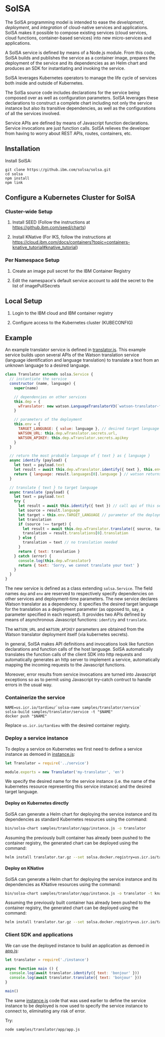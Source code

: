 # SolSA

The SolSA programming model is intended to ease the _development_, _deployment_,
and _integration_ of cloud-native services and applications. SolSA makes it
possible to compose existing services (cloud services, cloud functions,
container-based services) into new micro-services and applications.

A SolSA service is defined by means of a Node.js module. From this code, SolSA
builds and publishes the service as a container image, prepares the deployment
of the service and its dependencies as an Helm chart and produces an SDK for
instantiating and invoking the service.

SolSA leverages Kubernetes operators to manage the life cycle of services both
inside and outside of Kubernetes.

The SolSa source code includes declarations for the service being composed over
as well as configuration parameters. SolSA leverages these declarations to
construct a complete chart including not only the service instance but also its
transitive dependencies, as well as the configurations of all the services
involved.

Service APIs are defined by means of Javascript function declarations. Service
invocations are just function calls. SolSA relieves the developer from having to
worry about REST APIs, routes, containers, etc.

## Installation

Install SolSA:
```
git clone https://github.ibm.com/solsa/solsa.git
cd solsa
npm install
npm link
```

## Configure a Kubernetes Cluster for SolSA

### Cluster-wide Setup

1. Install SEED (Follow the instructions at https://github.ibm.com/seed/charts)

2. Install KNative (For IKS, follow the instructions at
   https://cloud.ibm.com/docs/containers?topic=containers-knative_tutorial#knative_tutorial)

### Per Namespace Setup

1. Create an image pull secret for the IBM Container Registry

2. Edit the namespace's default service account to add the secret to the list of
   imagePullSecrets

## Local Setup

1. Login to the IBM cloud and IBM container registry

2. Configure access to the Kubernetes cluster (KUBECONFIG)

## Example

An example translator service is defined in
[translator.js](samples/translator/service/translator.js). This example service
builds upon several APIs of the Watson translation service (language
identification and language translation) to translate a text from an unknown
language to a desired language.
```javascript
class Translator extends solsa.Service {
  // instantiate the service
  constructor (name, language) {
    super(name)

    // dependencies on other services
    this.dep = {
      wTranslator: new watson.LanguageTranslatorV3(`watson-translator-for-${name}`)
    }

    // parameters of the deployment
    this.env = {
      TARGET_LANGUAGE: { value: language }, // desired target language
      WATSON_URL: this.dep.wTranslator.secrets.url,
      WATSON_APIKEY: this.dep.wTranslator.secrets.apikey
    }
  }

  // return the most probable language of { text } as { language }
  async identify (payload) {
    let text = payload.text
    let result = await this.dep.wTranslator.identify({ text }, this.env.WATSON_URL, this.env.WATSON_APIKEY)
    return { language: result.languages[0].language } // watson returns an array of probable languages
  }

  // translate { text } to target language
  async translate (payload) {
    let text = payload.text
    try {
      let result = await this.identify({ text }) // call api of this service
      let source = result.language
      let target = this.env.TARGET_LANGUAGE // parameter of the deployment
      let translation
      if (source !== target) {
        let result = await this.dep.wTranslator.translate({ source, target, text }, this.env.WATSON_URL, this.env.WATSON_APIKEY)
        translation = result.translations[0].translation
      } else {
        translation = text // no translation needed
      }
      return { text: translation }
    } catch (error) {
      console.log(this.dep.wTranslator)
      return { text: 'Sorry, we cannot translate your text' }
    }
  }
}
```
The new service is defined as a class extending `solsa.Service`. The field names
`dep` and `env` are reserved to respectively specify dependencies on other
services and deployment-time parameters. The new service declares Watson
translator as a dependency. It specifies the desired target language for the
translation as a deployment parameter (as opposed to, say, a parameter specified
in each request).  It provides two APIs defined by means of asynchronous
Javascript functions: `idenfity` and `translate`.

The `WATSON_URL` and `WATSON_APIKEY` parameters are obtained from the Watson
translator deployment itself (via kubernetes secrets).

In general, SolSA makes API definitions and invocations look like function
declarations and function calls of the host language. SolSA automatically
translates the function calls of the client SDK into http requests and
automatically generates an http server to implement a service, automatically
mapping the incoming requests to the Javascript functions.

Moreover, error results from service invocations are turned into Javascript
exceptions so as to permit using Javascript try-catch contruct to handle errors
in the usual way.

### Containerize the service

```
NAME=us.icr.io/tardieu/`solsa-name samples/translator/service`
solsa-build samples/translator/service -t "$NAME"
docker push "$NAME"
```
Replace `us.icr.io/tardieu` with the desired container registy.

### Deploy a service instance

To deploy a service on Kubernetes we first need to define a service instance as
demoed in [instance.js](samples/translator/app/instance.js):
```javascript
let Translator = require('../service')

module.exports = new Translator('my-translator', 'en')
```
We specify the desired name for the service instance (i.e. the name of the
kubernetes resource representing this service instance) and the desired target
language.

#### Deploy on Kubernetes directly

SolSA can generate a Helm chart for deploying the service instance and its
dependencies as standard Kubernetes resources using the command:
```sh
bin/solsa-chart samples/translator/app/instance.js -o translator
```
Assuming the previously built container has already been pushed to the container
registry, the generated chart can be deployed using the command:
```sh
helm install translator.tar.gz --set solsa.docker.registry=us.icr.io/tardieu
```

#### Deploy on KNative

SolSA can generate a Helm chart for deploying the service instance and its
dependencies as KNative resources using the command:

```sh
bin/solsa-chart samples/translator/app/instance.js -o translator -t knative
```

Assuming the previously built container has already been pushed to the container
registry, the generated chart can be deployed using the command:
```sh
helm install translator.tar.gz --set solsa.docker.registry=us.icr.io/tardieu
```

### Client SDK and applications

We can use the deployed instance to build an application as demoed in
[app.js](samples/translator/app/app.js):
```javascript
let translator = require('./instance')

async function main () {
  console.log(await translator.identify({ text: 'bonjour' }))
  console.log(await translator.translate({ text: 'bonjour' }))
}

main()
```
The same [instance.js](samples/translator/app/instance.js) code that was used
earlier to define the service instance to be deployed is now used to specify the
service instance to connect to, eliminating any risk of error.

Try:
```
node samples/translator/app/app.js
```

